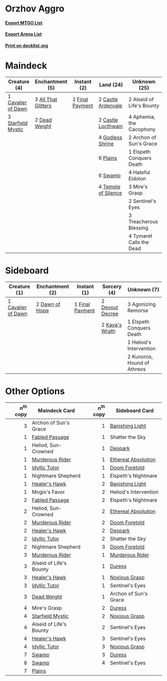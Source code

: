 # Orzhov Aggro

#### [Export MTGO List](../collection/Orzhov%20Aggro/Orzhov%20Aggro.txt)
#### [Export Arena List](../collection/Orzhov%20Aggro/Orzhov%20Aggro_arena.txt)
#### [Print on decklist.org](http://decklist.org/?deckmain=3%09All%20That%20Glitters%0A2%09Alseid%20of%20Life's%20Bounty%0A4%09Aphemia,%20the%20Cacophony%0A2%09Archon%20of%20Sun's%20Grace%0A2%09Castle%20Ardenvale%0A2%09Castle%20Locthwain%0A1%09Cavalier%20of%20Dawn%0A2%09Dead%20Weight%0A1%09Elspeth%20Conquers%20Death%0A2%09Final%20Payment%0A4%09Godless%20Shrine%0A4%09Hateful%20Eidolon%0A3%09Mire's%20Grasp%0A6%09Plains%0A2%09Sentinel's%20Eyes%0A3%09Starfield%20Mystic%0A6%09Swamp%0A4%09Temple%20of%20Silence%0A3%09Treacherous%20Blessing%0A4%09Tymaret%20Calls%20the%20Dead&deckside=3%09Agonizing%20Remorse%0A1%09Cavalier%20of%20Dawn%0A2%09Dawn%20of%20Hope%0A2%09Devout%20Decree%0A1%09Elspeth%20Conquers%20Death%0A1%09Final%20Payment%0A1%09Heliod's%20Intervention%0A2%09Kaya's%20Wrath%0A2%09Kunoros,%20Hound%20of%20Athreos)
# Maindeck

|                                        Creature (4)                                         |                                       Enchantment (5)                                        |                                       Instant (2)                                        |                                          Land (24)                                           |      Unknown (25)       |
|---------------------------------------------------------------------------------------------|----------------------------------------------------------------------------------------------|------------------------------------------------------------------------------------------|----------------------------------------------------------------------------------------------|-------------------------|
|1 [Cavalier of Dawn](http://gatherer.wizards.com/Pages/Card/Details.aspx?multiverseid=466764)|3 [All That Glitters](http://gatherer.wizards.com/Pages/Card/Details.aspx?multiverseid=472964)|2 [Final Payment](http://gatherer.wizards.com/Pages/Card/Details.aspx?multiverseid=457315)|2 [Castle Ardenvale](http://gatherer.wizards.com/Pages/Card/Details.aspx?multiverseid=473200) |2 Alseid of Life's Bounty|
|3 [Starfield Mystic](http://gatherer.wizards.com/Pages/Card/Details.aspx?multiverseid=466793)|2 [Dead Weight](http://gatherer.wizards.com/Pages/Card/Details.aspx?multiverseid=452817)      |                                                                                          |2 [Castle Locthwain](http://gatherer.wizards.com/Pages/Card/Details.aspx?multiverseid=473203) |4 Aphemia, the Cacophony |
|                                                                                             |                                                                                              |                                                                                          |4 [Godless Shrine](http://gatherer.wizards.com/Pages/Card/Details.aspx?multiverseid=405099)   |2 Archon of Sun's Grace  |
|                                                                                             |                                                                                              |                                                                                          |6 [Plains](http://gatherer.wizards.com/Pages/Card/Details.aspx?multiverseid=439856)           |1 Elspeth Conquers Death |
|                                                                                             |                                                                                              |                                                                                          |6 [Swamp](http://gatherer.wizards.com/Pages/Card/Details.aspx?multiverseid=439858)            |4 Hateful Eidolon        |
|                                                                                             |                                                                                              |                                                                                          |4 [Temple of Silence](http://gatherer.wizards.com/Pages/Card/Details.aspx?multiverseid=373522)|3 Mire's Grasp           |
|                                                                                             |                                                                                              |                                                                                          |                                                                                              |2 Sentinel's Eyes        |
|                                                                                             |                                                                                              |                                                                                          |                                                                                              |3 Treacherous Blessing   |
|                                                                                             |                                                                                              |                                                                                          |                                                                                              |4 Tymaret Calls the Dead |


# Sideboard

|                                        Creature (1)                                         |                                     Enchantment (2)                                     |                                       Instant (1)                                        |                                       Sorcery (4)                                        |        Unknown (7)        |
|---------------------------------------------------------------------------------------------|-----------------------------------------------------------------------------------------|------------------------------------------------------------------------------------------|------------------------------------------------------------------------------------------|---------------------------|
|1 [Cavalier of Dawn](http://gatherer.wizards.com/Pages/Card/Details.aspx?multiverseid=466764)|2 [Dawn of Hope](http://gatherer.wizards.com/Pages/Card/Details.aspx?multiverseid=452758)|1 [Final Payment](http://gatherer.wizards.com/Pages/Card/Details.aspx?multiverseid=457315)|2 [Devout Decree](http://gatherer.wizards.com/Pages/Card/Details.aspx?multiverseid=466767)|3 Agonizing Remorse        |
|                                                                                             |                                                                                         |                                                                                          |2 [Kaya's Wrath](http://gatherer.wizards.com/Pages/Card/Details.aspx?multiverseid=457331) |1 Elspeth Conquers Death   |
|                                                                                             |                                                                                         |                                                                                          |                                                                                          |1 Heliod's Intervention    |
|                                                                                             |                                                                                         |                                                                                          |                                                                                          |2 Kunoros, Hound of Athreos|


# Other Options

|*n*<sup>th</sup> copy|                                       Maindeck Card                                       |*n*<sup>th</sup> copy|                                        Sideboard Card                                        |
|--------------------:|-------------------------------------------------------------------------------------------|--------------------:|----------------------------------------------------------------------------------------------|
|                    3|Archon of Sun's Grace                                                                      |                    1|[Banishing Light](http://gatherer.wizards.com/Pages/Card/Details.aspx?multiverseid=405135)    |
|                    1|[Fabled Passage](http://gatherer.wizards.com/Pages/Card/Details.aspx?multiverseid=473206)  |                    1|Shatter the Sky                                                                               |
|                    1|Heliod, Sun-Crowned                                                                        |                    1|[Despark](http://gatherer.wizards.com/Pages/Card/Details.aspx?multiverseid=461117)            |
|                    1|[Murderous Rider](http://gatherer.wizards.com/Pages/Card/Details.aspx?multiverseid=473059) |                    1|[Ethereal Absolution](http://gatherer.wizards.com/Pages/Card/Details.aspx?multiverseid=457314)|
|                    1|[Idyllic Tutor](http://gatherer.wizards.com/Pages/Card/Details.aspx?multiverseid=152938)   |                    1|[Doom Foretold](http://gatherer.wizards.com/Pages/Card/Details.aspx?multiverseid=473149)      |
|                    1|Nightmare Shepherd                                                                         |                    1|Elspeth's Nightmare                                                                           |
|                    1|[Healer's Hawk](http://gatherer.wizards.com/Pages/Card/Details.aspx?multiverseid=452764)   |                    2|[Banishing Light](http://gatherer.wizards.com/Pages/Card/Details.aspx?multiverseid=405135)    |
|                    1|Mogis's Favor                                                                              |                    2|Heliod's Intervention                                                                         |
|                    2|[Fabled Passage](http://gatherer.wizards.com/Pages/Card/Details.aspx?multiverseid=473206)  |                    2|Elspeth's Nightmare                                                                           |
|                    2|Heliod, Sun-Crowned                                                                        |                    2|[Ethereal Absolution](http://gatherer.wizards.com/Pages/Card/Details.aspx?multiverseid=457314)|
|                    2|[Murderous Rider](http://gatherer.wizards.com/Pages/Card/Details.aspx?multiverseid=473059) |                    2|[Doom Foretold](http://gatherer.wizards.com/Pages/Card/Details.aspx?multiverseid=473149)      |
|                    2|[Healer's Hawk](http://gatherer.wizards.com/Pages/Card/Details.aspx?multiverseid=452764)   |                    2|[Despark](http://gatherer.wizards.com/Pages/Card/Details.aspx?multiverseid=461117)            |
|                    2|[Idyllic Tutor](http://gatherer.wizards.com/Pages/Card/Details.aspx?multiverseid=152938)   |                    2|Shatter the Sky                                                                               |
|                    2|Nightmare Shepherd                                                                         |                    3|[Doom Foretold](http://gatherer.wizards.com/Pages/Card/Details.aspx?multiverseid=473149)      |
|                    3|[Murderous Rider](http://gatherer.wizards.com/Pages/Card/Details.aspx?multiverseid=473059) |                    1|[Murderous Rider](http://gatherer.wizards.com/Pages/Card/Details.aspx?multiverseid=473059)    |
|                    3|Alseid of Life's Bounty                                                                    |                    1|[Duress](http://gatherer.wizards.com/Pages/Card/Details.aspx?multiverseid=14557)              |
|                    3|[Healer's Hawk](http://gatherer.wizards.com/Pages/Card/Details.aspx?multiverseid=452764)   |                    1|[Noxious Grasp](http://gatherer.wizards.com/Pages/Card/Details.aspx?multiverseid=466864)      |
|                    3|[Idyllic Tutor](http://gatherer.wizards.com/Pages/Card/Details.aspx?multiverseid=152938)   |                    1|Sentinel's Eyes                                                                               |
|                    3|[Dead Weight](http://gatherer.wizards.com/Pages/Card/Details.aspx?multiverseid=452817)     |                    1|Archon of Sun's Grace                                                                         |
|                    4|Mire's Grasp                                                                               |                    2|[Duress](http://gatherer.wizards.com/Pages/Card/Details.aspx?multiverseid=14557)              |
|                    4|[Starfield Mystic](http://gatherer.wizards.com/Pages/Card/Details.aspx?multiverseid=466793)|                    2|[Noxious Grasp](http://gatherer.wizards.com/Pages/Card/Details.aspx?multiverseid=466864)      |
|                    4|Alseid of Life's Bounty                                                                    |                    2|Sentinel's Eyes                                                                               |
|                    4|[Healer's Hawk](http://gatherer.wizards.com/Pages/Card/Details.aspx?multiverseid=452764)   |                    3|Sentinel's Eyes                                                                               |
|                    4|[Idyllic Tutor](http://gatherer.wizards.com/Pages/Card/Details.aspx?multiverseid=152938)   |                    3|[Noxious Grasp](http://gatherer.wizards.com/Pages/Card/Details.aspx?multiverseid=466864)      |
|                    7|[Swamp](http://gatherer.wizards.com/Pages/Card/Details.aspx?multiverseid=439858)           |                    3|[Duress](http://gatherer.wizards.com/Pages/Card/Details.aspx?multiverseid=14557)              |
|                    8|[Swamp](http://gatherer.wizards.com/Pages/Card/Details.aspx?multiverseid=439858)           |                    4|Sentinel's Eyes                                                                               |
|                    7|[Plains](http://gatherer.wizards.com/Pages/Card/Details.aspx?multiverseid=439856)          |                     |                                                                                              |


